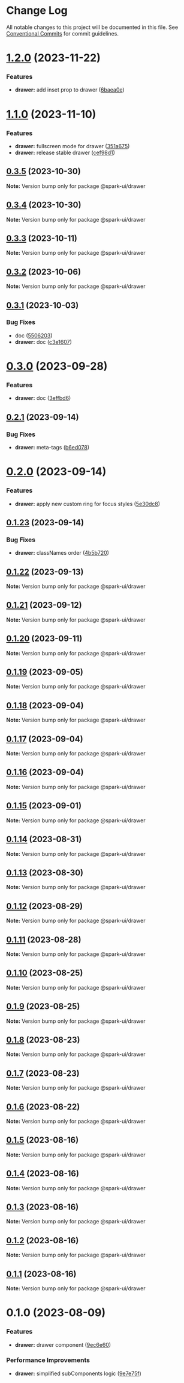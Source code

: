 # Change Log

All notable changes to this project will be documented in this file.
See [Conventional Commits](https://conventionalcommits.org) for commit guidelines.

# [1.2.0](https://github.com/adevinta/spark/compare/@spark-ui/drawer@1.1.0...@spark-ui/drawer@1.2.0) (2023-11-22)

### Features

- **drawer:** add inset prop to drawer ([6baea0e](https://github.com/adevinta/spark/commit/6baea0e722f87e854e8b580671347fbe312ef0bc))

# [1.1.0](https://github.com/adevinta/spark/compare/@spark-ui/drawer@0.3.5...@spark-ui/drawer@1.1.0) (2023-11-10)

### Features

- **drawer:** fullscreen mode for drawer ([351a675](https://github.com/adevinta/spark/commit/351a675fe72912b85810ce6fbf4ae737f731e256))
- **drawer:** release stable drawer ([cef98d1](https://github.com/adevinta/spark/commit/cef98d1c7a6145a75ae0fe801f71288a1fd8f289))

## [0.3.5](https://github.com/adevinta/spark/compare/@spark-ui/drawer@0.3.4...@spark-ui/drawer@0.3.5) (2023-10-30)

**Note:** Version bump only for package @spark-ui/drawer

## [0.3.4](https://github.com/adevinta/spark/compare/@spark-ui/drawer@0.3.3...@spark-ui/drawer@0.3.4) (2023-10-30)

**Note:** Version bump only for package @spark-ui/drawer

## [0.3.3](https://github.com/adevinta/spark/compare/@spark-ui/drawer@0.3.2...@spark-ui/drawer@0.3.3) (2023-10-11)

**Note:** Version bump only for package @spark-ui/drawer

## [0.3.2](https://github.com/adevinta/spark/compare/@spark-ui/drawer@0.3.1...@spark-ui/drawer@0.3.2) (2023-10-06)

**Note:** Version bump only for package @spark-ui/drawer

## [0.3.1](https://github.com/adevinta/spark/compare/@spark-ui/drawer@0.3.0...@spark-ui/drawer@0.3.1) (2023-10-03)

### Bug Fixes

- doc ([5506203](https://github.com/adevinta/spark/commit/55062039dc67c3532be42a4661540052094163d9))
- **drawer:** doc ([c3e1607](https://github.com/adevinta/spark/commit/c3e1607f9a1eb61899b96af41c7f8d34153bbb54))

# [0.3.0](https://github.com/adevinta/spark/compare/@spark-ui/drawer@0.2.1...@spark-ui/drawer@0.3.0) (2023-09-28)

### Features

- **drawer:** doc ([3effbd6](https://github.com/adevinta/spark/commit/3effbd6f7be0c88d6f74db7b254407dd15ec575a))

## [0.2.1](https://github.com/adevinta/spark/compare/@spark-ui/drawer@0.2.0...@spark-ui/drawer@0.2.1) (2023-09-14)

### Bug Fixes

- **drawer:** meta-tags ([b6ed078](https://github.com/adevinta/spark/commit/b6ed0787079384d4422c3c980bcf1d89c82f2418))

# [0.2.0](https://github.com/adevinta/spark/compare/@spark-ui/drawer@0.1.23...@spark-ui/drawer@0.2.0) (2023-09-14)

### Features

- **drawer:** apply new custom ring for focus styles ([5e30dc8](https://github.com/adevinta/spark/commit/5e30dc8b418607eb9014ccacbb9a268551628999))

## [0.1.23](https://github.com/adevinta/spark/compare/@spark-ui/drawer@0.1.22...@spark-ui/drawer@0.1.23) (2023-09-14)

### Bug Fixes

- **drawer:** classNames order ([4b5b720](https://github.com/adevinta/spark/commit/4b5b720a0d552bfb9fb40353bf5458be6f25ffb8))

## [0.1.22](https://github.com/adevinta/spark/compare/@spark-ui/drawer@0.1.21...@spark-ui/drawer@0.1.22) (2023-09-13)

**Note:** Version bump only for package @spark-ui/drawer

## [0.1.21](https://github.com/adevinta/spark/compare/@spark-ui/drawer@0.1.20...@spark-ui/drawer@0.1.21) (2023-09-12)

**Note:** Version bump only for package @spark-ui/drawer

## [0.1.20](https://github.com/adevinta/spark/compare/@spark-ui/drawer@0.1.19...@spark-ui/drawer@0.1.20) (2023-09-11)

**Note:** Version bump only for package @spark-ui/drawer

## [0.1.19](https://github.com/adevinta/spark/compare/@spark-ui/drawer@0.1.18...@spark-ui/drawer@0.1.19) (2023-09-05)

**Note:** Version bump only for package @spark-ui/drawer

## [0.1.18](https://github.com/adevinta/spark/compare/@spark-ui/drawer@0.1.17...@spark-ui/drawer@0.1.18) (2023-09-04)

**Note:** Version bump only for package @spark-ui/drawer

## [0.1.17](https://github.com/adevinta/spark/compare/@spark-ui/drawer@0.1.16...@spark-ui/drawer@0.1.17) (2023-09-04)

**Note:** Version bump only for package @spark-ui/drawer

## [0.1.16](https://github.com/adevinta/spark/compare/@spark-ui/drawer@0.1.15...@spark-ui/drawer@0.1.16) (2023-09-04)

**Note:** Version bump only for package @spark-ui/drawer

## [0.1.15](https://github.com/adevinta/spark/compare/@spark-ui/drawer@0.1.14...@spark-ui/drawer@0.1.15) (2023-09-01)

**Note:** Version bump only for package @spark-ui/drawer

## [0.1.14](https://github.com/adevinta/spark/compare/@spark-ui/drawer@0.1.13...@spark-ui/drawer@0.1.14) (2023-08-31)

**Note:** Version bump only for package @spark-ui/drawer

## [0.1.13](https://github.com/adevinta/spark/compare/@spark-ui/drawer@0.1.12...@spark-ui/drawer@0.1.13) (2023-08-30)

**Note:** Version bump only for package @spark-ui/drawer

## [0.1.12](https://github.com/adevinta/spark/compare/@spark-ui/drawer@0.1.11...@spark-ui/drawer@0.1.12) (2023-08-29)

**Note:** Version bump only for package @spark-ui/drawer

## [0.1.11](https://github.com/adevinta/spark/compare/@spark-ui/drawer@0.1.10...@spark-ui/drawer@0.1.11) (2023-08-28)

**Note:** Version bump only for package @spark-ui/drawer

## [0.1.10](https://github.com/adevinta/spark/compare/@spark-ui/drawer@0.1.9...@spark-ui/drawer@0.1.10) (2023-08-25)

**Note:** Version bump only for package @spark-ui/drawer

## [0.1.9](https://github.com/adevinta/spark/compare/@spark-ui/drawer@0.1.8...@spark-ui/drawer@0.1.9) (2023-08-25)

**Note:** Version bump only for package @spark-ui/drawer

## [0.1.8](https://github.com/adevinta/spark/compare/@spark-ui/drawer@0.1.7...@spark-ui/drawer@0.1.8) (2023-08-23)

**Note:** Version bump only for package @spark-ui/drawer

## [0.1.7](https://github.com/adevinta/spark/compare/@spark-ui/drawer@0.1.6...@spark-ui/drawer@0.1.7) (2023-08-23)

**Note:** Version bump only for package @spark-ui/drawer

## [0.1.6](https://github.com/adevinta/spark/compare/@spark-ui/drawer@0.1.5...@spark-ui/drawer@0.1.6) (2023-08-22)

**Note:** Version bump only for package @spark-ui/drawer

## [0.1.5](https://github.com/adevinta/spark/compare/@spark-ui/drawer@0.1.4...@spark-ui/drawer@0.1.5) (2023-08-16)

**Note:** Version bump only for package @spark-ui/drawer

## [0.1.4](https://github.com/adevinta/spark/compare/@spark-ui/drawer@0.1.3...@spark-ui/drawer@0.1.4) (2023-08-16)

**Note:** Version bump only for package @spark-ui/drawer

## [0.1.3](https://github.com/adevinta/spark/compare/@spark-ui/drawer@0.1.2...@spark-ui/drawer@0.1.3) (2023-08-16)

**Note:** Version bump only for package @spark-ui/drawer

## [0.1.2](https://github.com/adevinta/spark/compare/@spark-ui/drawer@0.1.1...@spark-ui/drawer@0.1.2) (2023-08-16)

**Note:** Version bump only for package @spark-ui/drawer

## [0.1.1](https://github.com/adevinta/spark/compare/@spark-ui/drawer@0.1.0...@spark-ui/drawer@0.1.1) (2023-08-16)

**Note:** Version bump only for package @spark-ui/drawer

# 0.1.0 (2023-08-09)

### Features

- **drawer:** drawer component ([9ec6e60](https://github.com/adevinta/spark/commit/9ec6e609be71856c3644d8ccfb458b8312b9a62d))

### Performance Improvements

- **drawer:** simplified subComponents logic ([9e7e75f](https://github.com/adevinta/spark/commit/9e7e75f6f9f11c43d69db3013e86085f00360b4b))
